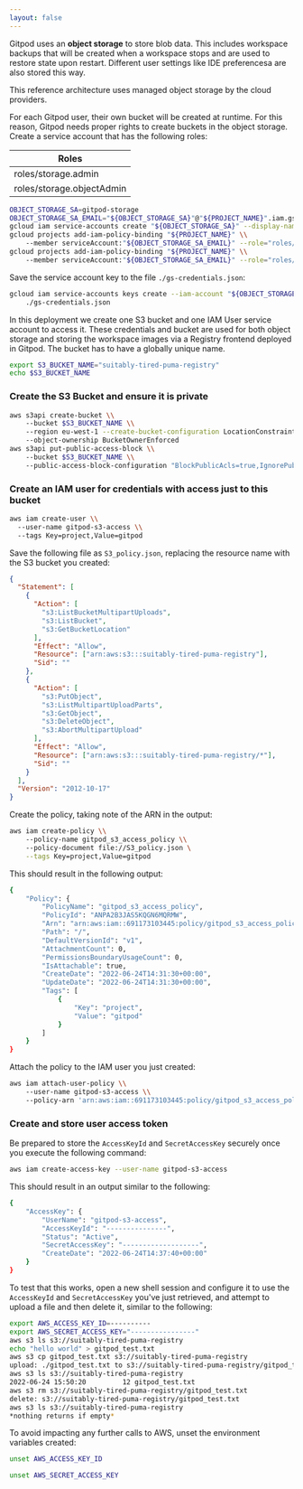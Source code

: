 ```yaml
---
layout: false
---
```


<script lang="ts">
  import CloudPlatformToggle from "$lib/components/docs/cloud-platform-toggle.svelte";
</script>

Gitpod uses an **object storage** to store blob data. This includes workspace backups that will be created when a workspace stops and are used to restore state upon restart. Different user settings like IDE preferencesa are also stored this way.

This reference architecture uses managed object storage by the cloud providers.

<CloudPlatformToggle id="cloud-platform-toggle-object-storage">
<div slot="gcp">

For each Gitpod user, their own bucket will be created at runtime. For this reason, Gitpod needs proper rights to create buckets in the object storage. Create a service account that has the following roles:

| Roles                     |
| ------------------------- |
| roles/storage.admin       |
| roles/storage.objectAdmin |

```bash
OBJECT_STORAGE_SA=gitpod-storage
OBJECT_STORAGE_SA_EMAIL="${OBJECT_STORAGE_SA}"@"${PROJECT_NAME}".iam.gserviceaccount.com
gcloud iam service-accounts create "${OBJECT_STORAGE_SA}" --display-name "${OBJECT_STORAGE_SA}"
gcloud projects add-iam-policy-binding "${PROJECT_NAME}" \\
    --member serviceAccount:"${OBJECT_STORAGE_SA_EMAIL}" --role="roles/storage.admin"
gcloud projects add-iam-policy-binding "${PROJECT_NAME}" \\
    --member serviceAccount:"${OBJECT_STORAGE_SA_EMAIL}" --role="roles/storage.objectAdmin"
```

Save the service account key to the file `./gs-credentials.json`:

```bash
gcloud iam service-accounts keys create --iam-account "${OBJECT_STORAGE_SA_EMAIL}" \\
    ./gs-credentials.json
```

</div>
<div slot="aws">

In this deployment we create one S3 bucket and one IAM User service account to access it. These credentials and bucket are used for both object storage and storing the workspace images via a Registry frontend deployed in Gitpod. The bucket has to have a globally unique name.

```bash
export S3_BUCKET_NAME="suitably-tired-puma-registry"
echo $S3_BUCKET_NAME
```

### Create the S3 Bucket and ensure it is private

```bash
aws s3api create-bucket \\
    --bucket $S3_BUCKET_NAME \\
    --region eu-west-1 --create-bucket-configuration LocationConstraint=eu-west-1 \\
    --object-ownership BucketOwnerEnforced
aws s3api put-public-access-block \\
    --bucket $S3_BUCKET_NAME \\
    --public-access-block-configuration "BlockPublicAcls=true,IgnorePublicAcls=true,BlockPublicPolicy=true,RestrictPublicBuckets=true"
```

### Create an IAM user for credentials with access just to this bucket

```bash
aws iam create-user \\
  --user-name gitpod-s3-access \\
  --tags Key=project,Value=gitpod
```

Save the following file as `S3_policy.json`, replacing the resource name with the S3 bucket you created:

```json
{
  "Statement": [
    {
      "Action": [
        "s3:ListBucketMultipartUploads",
        "s3:ListBucket",
        "s3:GetBucketLocation"
      ],
      "Effect": "Allow",
      "Resource": ["arn:aws:s3:::suitably-tired-puma-registry"],
      "Sid": ""
    },
    {
      "Action": [
        "s3:PutObject",
        "s3:ListMultipartUploadParts",
        "s3:GetObject",
        "s3:DeleteObject",
        "s3:AbortMultipartUpload"
      ],
      "Effect": "Allow",
      "Resource": ["arn:aws:s3:::suitably-tired-puma-registry/*"],
      "Sid": ""
    }
  ],
  "Version": "2012-10-17"
}
```

Create the policy, taking note of the ARN in the output:

```bash
aws iam create-policy \\
    --policy-name gitpod_s3_access_policy \\
    --policy-document file://S3_policy.json \
    --tags Key=project,Value=gitpod
```

This should result in the following output:

```bash
{
    "Policy": {
        "PolicyName": "gitpod_s3_access_policy",
        "PolicyId": "ANPA2B3JAS5KQGN6MQRMW",
        "Arn": "arn:aws:iam::691173103445:policy/gitpod_s3_access_policy",
        "Path": "/",
        "DefaultVersionId": "v1",
        "AttachmentCount": 0,
        "PermissionsBoundaryUsageCount": 0,
        "IsAttachable": true,
        "CreateDate": "2022-06-24T14:31:30+00:00",
        "UpdateDate": "2022-06-24T14:31:30+00:00",
        "Tags": [
            {
                "Key": "project",
                "Value": "gitpod"
            }
        ]
    }
}
```

Attach the policy to the IAM user you just created:

```bash
aws iam attach-user-policy \\
    --user-name gitpod-s3-access \\
    --policy-arn 'arn:aws:iam::691173103445:policy/gitpod_s3_access_policy'
```

### Create and store user access token

Be prepared to store the `AccessKeyId` and `SecretAccessKey` securely once you execute the following command:

```bash
aws iam create-access-key --user-name gitpod-s3-access
```

This should result in an output similar to the following:

```bash
{
    "AccessKey": {
        "UserName": "gitpod-s3-access",
        "AccessKeyId": "---------------",
        "Status": "Active",
        "SecretAccessKey": "-------------------",
        "CreateDate": "2022-06-24T14:37:40+00:00"
    }
}
```

To test that this works, open a new shell session and configure it to use the `AccessKeyId` and `SecretAccessKey` you've just retrieved, and attempt to upload a file and then delete it, similar to the following:

```sh
export AWS_ACCESS_KEY_ID=----------
export AWS_SECRET_ACCESS_KEY="----------------"
aws s3 ls s3://suitably-tired-puma-registry
echo "hello world" > gitpod_test.txt
aws s3 cp gitpod_test.txt s3://suitably-tired-puma-registry
upload: ./gitpod_test.txt to s3://suitably-tired-puma-registry/gitpod_test.txt
aws s3 ls s3://suitably-tired-puma-registry
2022-06-24 15:50:20         12 gitpod_test.txt
aws s3 rm s3://suitably-tired-puma-registry/gitpod_test.txt
delete: s3://suitably-tired-puma-registry/gitpod_test.txt
aws s3 ls s3://suitably-tired-puma-registry
*nothing returns if empty*
```

To avoid impacting any further calls to AWS, unset the environment variables created:

```bash
unset AWS_ACCESS_KEY_ID
```

```bash
unset AWS_SECRET_ACCESS_KEY
```

</div>
</CloudPlatformToggle>
